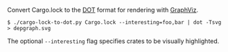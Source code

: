 Convert Cargo.lock to the [DOT] format for rendering with [GraphViz].

```
$ ./cargo-lock-to-dot.py Cargo.lock --interesting=foo,bar | dot -Tsvg > depgraph.svg
```

The optional `--interesting` flag specifies crates to be visually highlighted.

[GraphViz]: http://www.graphviz.org
[DOT]: https://en.wikipedia.org/wiki/DOT_%28graph_description_language%29
